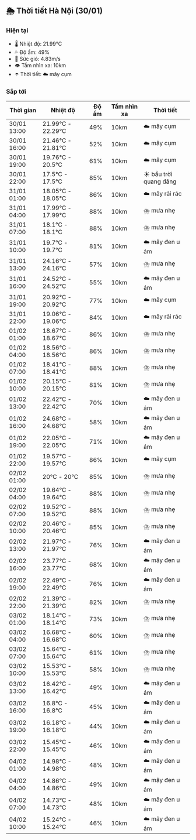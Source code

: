 ## 🌦️ Thời tiết Hà Nội (30/01)

### Hiện tại

- 🌡️ Nhiệt độ: 21.99℃
- 💦 Độ ẩm: 49%
- 💨 Sức gió: 4.83m/s
- 👁️ Tầm nhìn xa: 10km
- ☂️ Thời tiết: ☁️ mây cụm

### Sắp tới

| Thời gian | Nhiệt độ | Độ ẩm | Tầm nhìn xa | Thời tiết |
| --- | --- | --- | --- | --- |
| 30/01 13:00 | 21.99℃ - 22.29℃ | 49% | 10km | ☁️ mây cụm |
| 30/01 16:00 | 21.46℃ - 21.81℃ | 52% | 10km | ☁️ mây cụm |
| 30/01 19:00 | 19.76℃ - 20.5℃ | 61% | 10km | ☁️ mây cụm |
| 30/01 22:00 | 17.5℃ - 17.5℃ | 85% | 10km | ☀️ bầu trời quang đãng |
| 31/01 01:00 | 18.05℃ - 18.05℃ | 86% | 10km | ☁️ mây rải rác |
| 31/01 04:00 | 17.99℃ - 17.99℃ | 88% | 10km | ⛈️ mưa nhẹ |
| 31/01 07:00 | 18.1℃ - 18.1℃ | 88% | 10km | ⛈️ mưa nhẹ |
| 31/01 10:00 | 19.7℃ - 19.7℃ | 81% | 10km | ☁️ mây đen u ám |
| 31/01 13:00 | 24.16℃ - 24.16℃ | 57% | 10km | ⛈️ mưa nhẹ |
| 31/01 16:00 | 24.52℃ - 24.52℃ | 55% | 10km | ☁️ mây đen u ám |
| 31/01 19:00 | 20.92℃ - 20.92℃ | 77% | 10km | ☁️ mây cụm |
| 31/01 22:00 | 19.06℃ - 19.06℃ | 84% | 10km | ☁️ mây rải rác |
| 01/02 01:00 | 18.67℃ - 18.67℃ | 86% | 10km | ⛈️ mưa nhẹ |
| 01/02 04:00 | 18.56℃ - 18.56℃ | 86% | 10km | ⛈️ mưa nhẹ |
| 01/02 07:00 | 18.41℃ - 18.41℃ | 88% | 10km | ⛈️ mưa nhẹ |
| 01/02 10:00 | 20.15℃ - 20.15℃ | 81% | 10km | ⛈️ mưa nhẹ |
| 01/02 13:00 | 22.42℃ - 22.42℃ | 70% | 10km | ☁️ mây đen u ám |
| 01/02 16:00 | 24.68℃ - 24.68℃ | 58% | 10km | ☁️ mây đen u ám |
| 01/02 19:00 | 22.05℃ - 22.05℃ | 71% | 10km | ☁️ mây đen u ám |
| 01/02 22:00 | 19.57℃ - 19.57℃ | 86% | 10km | ☁️ mây cụm |
| 02/02 01:00 | 20℃ - 20℃ | 85% | 10km | ⛈️ mưa nhẹ |
| 02/02 04:00 | 19.64℃ - 19.64℃ | 88% | 10km | ⛈️ mưa nhẹ |
| 02/02 07:00 | 19.52℃ - 19.52℃ | 88% | 10km | ⛈️ mưa nhẹ |
| 02/02 10:00 | 20.46℃ - 20.46℃ | 85% | 10km | ⛈️ mưa nhẹ |
| 02/02 13:00 | 21.97℃ - 21.97℃ | 76% | 10km | ☁️ mây đen u ám |
| 02/02 16:00 | 23.77℃ - 23.77℃ | 68% | 10km | ☁️ mây đen u ám |
| 02/02 19:00 | 22.49℃ - 22.49℃ | 76% | 10km | ☁️ mây đen u ám |
| 02/02 22:00 | 21.39℃ - 21.39℃ | 82% | 10km | ⛈️ mưa nhẹ |
| 03/02 01:00 | 18.14℃ - 18.14℃ | 73% | 10km | ⛈️ mưa nhẹ |
| 03/02 04:00 | 16.68℃ - 16.68℃ | 60% | 10km | ⛈️ mưa nhẹ |
| 03/02 07:00 | 15.64℃ - 15.64℃ | 61% | 10km | ⛈️ mưa nhẹ |
| 03/02 10:00 | 15.53℃ - 15.53℃ | 58% | 10km | ⛈️ mưa nhẹ |
| 03/02 13:00 | 16.42℃ - 16.42℃ | 49% | 10km | ☁️ mây đen u ám |
| 03/02 16:00 | 16.8℃ - 16.8℃ | 45% | 10km | ☁️ mây đen u ám |
| 03/02 19:00 | 16.18℃ - 16.18℃ | 44% | 10km | ☁️ mây đen u ám |
| 03/02 22:00 | 15.45℃ - 15.45℃ | 46% | 10km | ☁️ mây đen u ám |
| 04/02 01:00 | 14.98℃ - 14.98℃ | 48% | 10km | ☁️ mây đen u ám |
| 04/02 04:00 | 14.86℃ - 14.86℃ | 49% | 10km | ☁️ mây đen u ám |
| 04/02 07:00 | 14.73℃ - 14.73℃ | 48% | 10km | ☁️ mây đen u ám |
| 04/02 10:00 | 15.24℃ - 15.24℃ | 46% | 10km | ☁️ mây đen u ám |
